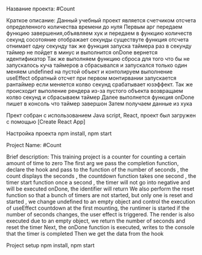 Название проекта: #Count

Краткое описание: Данный учебный проект является счетчиком отсчета определенного количества  времени  до нуля
Первым арг передаем функцию завершения,объявляем хук и передаем в функцию количеств секунд 
сосотояние отображает секунды
существуте функция отсчета отнимает одну секунду
так же функция запуска таймера раз в секунду
таймер не пойдет в минус  и выполнится onDone вернется идентификатор
Так же выполняем функцию сброса для того что бы не запускалось куча таймеров а сбрасывался и запускался только один
меняем undefined на пустой объект и контолируем выполнение useEffect обратный отсчет при первом монтирвании запускается рантаймер 
если меняется колво секунд срабатывает юзэффект. Так же происходит выполение рендера из-за пустого объекта возвращаем колво секунд
и сбрасываем таймер 
Далее выполнется функция onDone пишет в консоль что таймер завершон
Затем получаем данные из хука 


Прект собран с использованием Java script, React, проект был загружен с помощью [Create React App]

Настройка проекта npm install, npm start


Project Name: #Count

Brief description: This training project is a counter for counting a certain amount of time to zero
The first arg we pass the completion function, declare the hook and pass to the function of the number of seconds
, the count displays the seconds
, the countdown function takes one second
, the timer start function once a second
, the timer will not go into negative and will be executed onDone, the identifier will return
We also perform the reset function so that a bunch of timers are not started, but only one is reset and started
, we change undefined to an empty object and control the execution of useEffect countdown at the first mounting, the runtimer is started 
if the number of seconds changes, the user effect is triggered. The render is also executed due to an empty object, we return the number of seconds
and reset the timer 
Next, the onDone function is executed, writes to the console that the timer is completed
Then we get the data from the hook 


Project setup  npm install, npm start
